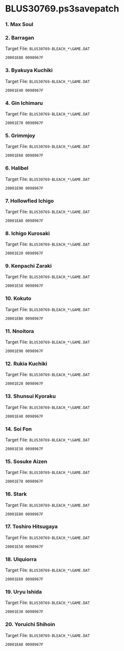 # BLUS30769.ps3savepatch

### 1. Max Soul
### 2. Barragan

Target File: `BLUS30769-BLEACH_*\GAME.DAT`

```
20001E88 0098967F
```

### 3. Byakuya Kuchiki

Target File: `BLUS30769-BLEACH_*\GAME.DAT`

```
20001E40 0098967F
```

### 4. Gin Ichimaru

Target File: `BLUS30769-BLEACH_*\GAME.DAT`

```
20001E70 0098967F
```

### 5. Grimmjoy

Target File: `BLUS30769-BLEACH_*\GAME.DAT`

```
20001E68 0098967F
```

### 6. Halibel

Target File: `BLUS30769-BLEACH_*\GAME.DAT`

```
20001E90 0098967F
```

### 7. Hollowfied Ichigo

Target File: `BLUS30769-BLEACH_*\GAME.DAT`

```
20001EA0 0098967F
```

### 8. Ichigo Kurosaki

Target File: `BLUS30769-BLEACH_*\GAME.DAT`

```
20001E20 0098967F
```

### 9. Kenpachi Zaraki

Target File: `BLUS30769-BLEACH_*\GAME.DAT`

```
20001E58 0098967F
```

### 10. Kokuto

Target File: `BLUS30769-BLEACH_*\GAME.DAT`

```
20001EB0 0098967F
```

### 11. Nnoitora

Target File: `BLUS30769-BLEACH_*\GAME.DAT`

```
20001E98 0098967F
```

### 12. Rukia Kuchiki

Target File: `BLUS30769-BLEACH_*\GAME.DAT`

```
20001E28 0098967F
```

### 13. Shunsui Kyoraku

Target File: `BLUS30769-BLEACH_*\GAME.DAT`

```
20001E48 0098967F
```

### 14. Soi Fon

Target File: `BLUS30769-BLEACH_*\GAME.DAT`

```
20001E38 0098967F
```

### 15. Sosuke Aizen

Target File: `BLUS30769-BLEACH_*\GAME.DAT`

```
20001E78 0098967F
```

### 16. Stark

Target File: `BLUS30769-BLEACH_*\GAME.DAT`

```
20001E80 0098967F
```

### 17. Toshiro Hitsugaya

Target File: `BLUS30769-BLEACH_*\GAME.DAT`

```
20001E50 0098967F
```

### 18. Ulquiorra

Target File: `BLUS30769-BLEACH_*\GAME.DAT`

```
20001E60 0098967F
```

### 19. Uryu Ishida

Target File: `BLUS30769-BLEACH_*\GAME.DAT`

```
20001E30 0098967F
```

### 20. Yoruichi Shihoin

Target File: `BLUS30769-BLEACH_*\GAME.DAT`

```
20001EA8 0098967F
```

